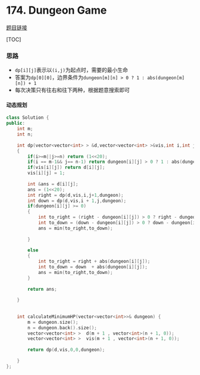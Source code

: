 # 174. Dungeon Game

[题目链接](https://leetcode.com/problems/dungeon-game/)

[TOC]

### 思路

* `dp[i][j]`表示以`(i,j)`为起点时，需要的最小生命
* 答案为`dp[0][0]`，边界条件为`dungeon[m][n] > 0 ? 1 : abs(dungeon[m][n]) + 1`
* 每次决策只有往右和往下两种，根据题意搜索即可



#### 动态规划

```cpp
class Solution {
public:
    int m;
    int n;
    
    int dp(vector<vector<int> > &d,vector<vector<int> >&vis,int i,int j,vector<vector<int>>& dungeon)
    {
        if(i>=m||j>=n) return (1<<20);
        if(i == m-1&& j== n-1) return dungeon[i][j] > 0 ? 1 : abs(dungeon[i][j]) + 1;
        if(vis[i][j]) return d[i][j];
        vis[i][j] = 1;
        
        int &ans = d[i][j];
        ans = (1<<20);
        int right = dp(d,vis,i,j+1,dungeon);
        int down = dp(d,vis,i + 1,j,dungeon);
        if(dungeon[i][j] >= 0)
        {
            int to_right = (right - dungeon[i][j]) > 0 ? right - dungeon[i][j] : 1;
            int to_down = (down - dungeon[i][j]) > 0 ? down - dungeon[i][j] : 1;
            ans = min(to_right,to_down);
            
        }
        
        else
        {
            int to_right = right + abs(dungeon[i][j]);
            int to_down = down  + abs(dungeon[i][j]);
            ans = min(to_right,to_down);
        }
        
        return ans;
        
    }
    
    
    int calculateMinimumHP(vector<vector<int>>& dungeon) {
        m = dungeon.size();
        n = dungeon.back().size();
        vector<vector<int> >  d(m + 1 , vector<int>(n + 1, 0));
        vector<vector<int> >  vis(m + 1 , vector<int>(n + 1, 0));
        
        return dp(d,vis,0,0,dungeon);
        
    }
};
```

